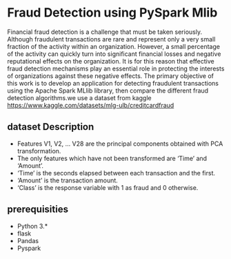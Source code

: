 
# Fraud Detection using PySpark Mlib
Financial fraud detection is a challenge that must be taken seriously. Although fraudulent transactions are rare and represent only a very small fraction of the activity within an organization. However, a small percentage of the activity can quickly turn into significant financial losses and negative reputational effects on the organization. It is for this reason that effective fraud detection mechanisms play an essential role in protecting the interests of organizations against these negative effects. The primary objective of this work is to develop an application for detecting fraudulent transactions using the Apache Spark MLlib library, then compare the different fraud detection algorithms.we use a dataset from kaggle 
https://www.kaggle.com/datasets/mlg-ulb/creditcardfraud

## dataset Description
* Features V1, V2, … V28 are the principal components obtained with PCA transformation.
* The only features which have not been transformed are ‘Time’ and ‘Amount’.
* ‘Time’ is the seconds elapsed between each transaction and the first. 
* ‘Amount’ is the transaction amount.
* ‘Class’ is the response variable with 1 as fraud and 0 otherwise.

## prerequisities
* Python 3.*
* flask
* Pandas
* Pyspark


